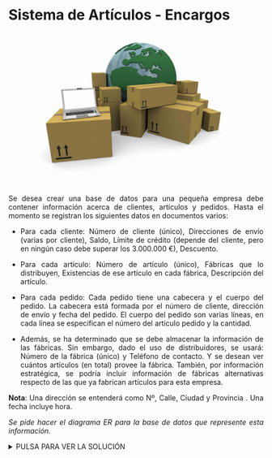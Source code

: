 <div align="justify">

# Sistema de Artículos - Encargos

<div align="center">
<img src="img/articulos-proveedores.png" width="400px"/>
</div>


Se desea crear una base de datos para una pequeña empresa debe contener información acerca de clientes, artículos y
pedidos.
Hasta el momento se registran los siguientes datos en documentos varios:
 - Para cada cliente: Número de cliente (único), Direcciones de envío (varias por cliente), Saldo, Límite de crédito (depende del cliente, pero en ningún caso debe superar los 3.000.000 €), Descuento.
 - Para cada artículo: Número de artículo (único), Fábricas que lo distribuyen, Existencias de ese artículo en cada fábrica, Descripción del artículo.
- Para cada pedido: Cada pedido tiene una cabecera y el cuerpo del pedido. La cabecera está formada por el número de cliente, dirección de envío y fecha del pedido. El cuerpo del pedido son varias líneas, en
cada línea se especifican el número del artículo pedido y la cantidad.

- Además, se ha determinado que se debe almacenar la información de las fábricas. Sin embargo, dado el
uso de distribuidores, se usará: Número de la fábrica (único) y Teléfono de contacto. Y se desean ver cuántos artículos (en total) provee la fábrica. También, por información estratégica, se podría incluir información de fábricas alternativas respecto de las que ya fabrican artículos para esta empresa.

__Nota__: Una dirección se entenderá como Nº, Calle, Ciudad y Provincia . Una fecha incluye hora.

_Se pide hacer el diagrama ER para la base de datos que represente esta información._


<details>
      <summary>PULSA PARA VER LA SOLUCIÓN</summary>

  __Paso 1__:    
  </br>
  <img src="img/articulos-encargo.drawio.png">
  </br>

  __Paso 2__:
  
  </br>
  
</details>

</div>